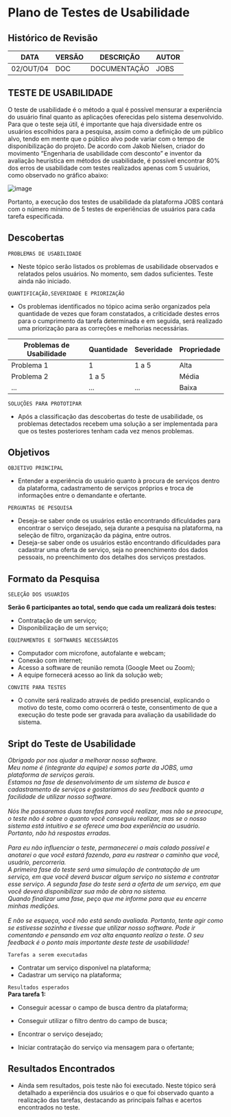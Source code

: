 # Plano de Testes de Usabilidade

## Histórico de Revisão 



|DATA    |VERSÃO  | DESCRIÇÃO | AUTOR |
|------|-----------------------------------------|----|----|
| 02/OUT/04 | DOC | DOCUMENTAÇÃO| JOBS |


## TESTE DE USABILIDADE

O teste de usabilidade é o método a qual é possível mensurar a experiência do usuário final quanto as aplicações oferecidas pelo sistema desenvolvido. Para que o teste seja útil, é importante que haja diversidade entre os usuários escolhidos para a pesquisa, assim como a definição de um público alvo, tendo em mente que o público alvo pode variar com o tempo de disponibilização do projeto. De acordo com Jakob Nielsen, criador do movimento “Engenharia de usabilidade com desconto” e inventor da avaliação heurística em métodos de usabilidade, é possível encontrar 80% dos erros de usabilidade com testes realizados apenas com 5 usuários, como observado no gráfico abaixo: 

![image](https://user-images.githubusercontent.com/101372729/193459384-1ae994cd-b158-4741-a4fb-d33a8090be27.png)

Portanto, a execução dos testes de usabilidade da plataforma JOBS contará com o número mínimo de 5 testes de experiências de usuários para cada tarefa especificada.

## Descobertas 

`PROBLEMAS DE USABILIDADE`<br>
- Neste tópico serão listados os problemas de usabilidade observados e relatados pelos usuários. No momento, sem dados suficientes. Teste ainda não iniciado. 

`QUANTIFICAÇÃO,SEVERIDADE E PRIORIZAÇÃO`<br>
- Os problemas identificados no tópico acima serão organizados pela quantidade de vezes que foram constatados, a criticidade destes erros para o cumprimento da tarefa determinada e em seguida, será realizado uma priorização para as correções e melhorias necessárias. 

|Problemas de Usabilidade   |Quantidade | Severidade | Propriedade |
|------|-----------------------------------------|----|----|
|Problema 1 | 1 | 1 a 5 | Alta |
|Problema 2 | 1 a 5 | |Média | 
| ... | ... | ... | Baixa |

`SOLUÇÕES PARA PROTOTIPAR`<br>
- Após a classificação das descobertas do teste de usabilidade, os problemas detectados recebem uma solução a ser implementada para que os testes posteriores tenham cada vez menos problemas. 

## Objetivos 

`OBJETIVO PRINCIPAL`<br>
- Entender a experiência do usuário quanto à procura de serviços dentro da plataforma, cadastramento de serviços próprios e troca de informações entre o demandante e ofertante.  

`PERGUNTAS DE PESQUISA`<br>
- Deseja-se saber onde os usuários estão encontrando dificuldades para encontrar o serviço desejado, seja durante a pesquisa na plataforma, na seleção de filtro, organização da página, entre outros.<br>
- Deseja-se saber onde os usuários estão encontrando dificuldades para cadastrar uma oferta de serviço, seja no preenchimento dos dados pessoais, no preenchimento dos detalhes dos serviços prestados. 

 ## Formato da Pesquisa
 
 `SELEÇÃO DOS USUARÍOS`<br>
 
 **Serão 6 participantes ao total, sendo que cada um realizará dois testes:**<br>
 - Contratação de um serviço;<br>
 -  Disponibilização de um serviço;<br> 
 
 `EQUIPAMENTOS E SOFTWARES NECESSÁRIOS`<br>
 - Computador com microfone, autofalante e webcam; <br>
 - Conexão com internet; <br>
 - Acesso a software de reunião remota (Google Meet ou Zoom); <br>
 - A equipe fornecerá acesso ao link da solução web; <br>

`CONVITE PARA TESTES`<br>

- O convite será realizado através de pedido presencial, explicando o motivo do teste, como como ocorrerá o teste, consentimento de que a execução do teste pode ser gravada para avaliação da usabilidade do sistema. 

## Sript do Teste de Usabilidade
*Obrigado por nos ajudar a melhorar nosso software.* <br>
*Meu nome é (integrante da equipe) e somos parte da JOBS, uma plataforma de serviços gerais.<br> 
Estamos na fase de desenvolvimento de um sistema de busca e cadastramento de serviços e gostaríamos do seu feedback quanto a facilidade de utilizar nosso software.<br>  
Nós lhe passaremos duas tarefas para você realizar, mas não se preocupe, o teste não é sobre o quanto você conseguiu realizar, mas se o nosso sistema está intuitivo e se oferece uma boa experiência ao usuário. Portanto, não há respostas erradas.<br>  
Para eu não influenciar o teste, permanecerei o mais calado possível e anotarei o que você estará fazendo, para eu rastrear o caminho que você, usuário, percorreria.<br> 
A primeira fase do teste será uma simulação de contratação de um serviço, em que você deverá buscar algum serviço no sistema e contratar esse serviço. A segunda fase do teste será a oferta de um serviço, em que você deverá disponibilizar sua mão de obra no sistema.<br> 
Quando finalizar uma fase, peço que me informe para que eu encerre minhas medições.<br>  
E não se esqueça, você não está sendo avaliada. Portanto, tente agir como se estivesse sozinha e tivesse que utilizar nosso software. Pode ir comentando e pensando em voz alta enquanto realiza o teste. O seu feedback é o ponto mais importante deste teste de usabilidade!* 

`Tarefas a serem executadas`<br>
- Contratar um serviço disponível na plataforma; 
- Cadastrar um serviço na plataforma; 

`Resultados esperados`<br>
**Para tarefa 1:**

- Conseguir acessar o campo de busca dentro da plataforma; 

- Conseguir utilizar o filtro dentro do campo de busca; 

- Encontrar o serviço desejado; 

- Iniciar contratação do serviço via mensagem para o ofertante; 


 ## Resultados Encontrados 
 
 - Ainda sem resultados, pois teste não foi executado. Neste tópico será detalhado a experiência dos usuários e o que foi observado quanto a realização das tarefas, destacando as principais falhas e acertos encontrados no teste. 

